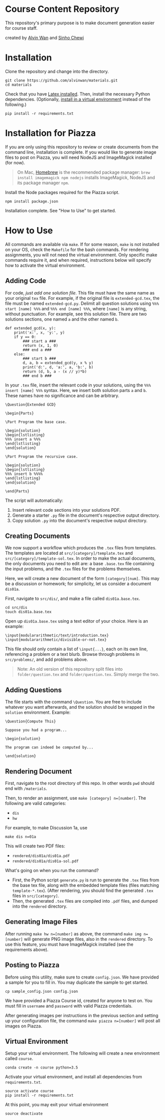 # Course Content Repository

This repository's primary purpose is to make document generation easier for course staff.

created by [Alvin Wan](http://alvinwan.com) and [Sinho Chewi](http://chewisinho.github.io)

# Installation

Clone the repository and change into the directory.

```
git clone https://github.com/alvinwan/materials.git
cd materials
```

Check that you have [Latex installed](http://latex-project.org/get). Then, install the necessary Python dependencies. (Optionally, [install in a virtual environment](#virtual-environment) instead of the following.)

```
pip install -r requirements.txt
```

# Installation for Piazza

If you are only using this repository to review or create documents from the command line, installation is complete. If you would like to generate image files to post on Piazza, you will need NodeJS and ImageMagick installed (for now).

> On Mac, [Homebrew](http://brew.sh) is the recommended package manager: ```brew install imagemagick npm nodejs``` installs ImageMagick, NodeJS and its package manager `npm`.

Install the Node packages required for the Piazza script.

```
npm install package.json
```

Installation complete. See "How to Use" to get started.

# How to Use

All commands are available via `make`. If for some reason, `make` is not installed on your OS, check the `Makefile` for the bash commands. For rendering assignments, you will not need the virtual environment. Only specific make commands require it, and when required, instructions below will specify how to activate the virtual environment.

## Adding Code

For code, *just add one solution file*. This file must have the same name as your original `tex` file. For example, if the original file is `extended-gcd.tex`, the file must be named `extended-gcd.py`. Delimit all question solutions using `%%% start [name] %%%` and `%%% end [name] %%%`, where `[name]` is any string, without punctuation. For example, see this solution file. There are two solutions sections, one named `a` and the other named `b`.

```
def extended_gcd(x, y):
    print('x:', x, 'y:', y)
    if y == 0:
        ### start a ###
        return (x, 1, 0)
        ### end a ###
    else:
        ### start b ###
        d, a, b = extended_gcd(y, x % y)
        print('d:', d, 'a:', a, 'b:', b)
        return (d, b, a - (x // y)*b)
        ### end b ###
```

In your `.tex` file, insert the relevant code in your solutions, using the `%%% insert [name] %%%` syntax. Here, we insert both solution parts `a` and `b`. These names have no significance and can be arbitrary.

```
\Question{Extended GCD}

\begin{Parts}

\Part Program the base case.

\begin{solution}
\begin{lstlisting}
%%% insert a %%%
\end{lstlisting}
\end{solution}

\Part Program the recursive case.

\begin{solution}
\begin{lstlisting}
%%% insert b %%%%
\end{lstlisting}
\end{solution}

\end{Parts}
```

The script will automatically:
1. Insert relevant code sections into your solutions PDF.
2. Generate a starter `.py` file in the document's respective output directory.
3. Copy solution `.py` into the document's respective output directory.

## Creating Documents

We now support a workflow which produces the `.tex` files from templates. The templates are located at `src/[category]/template.tex` and `src/[category]/template-sol.tex`. In order to make the actual documents, the only documents you need to edit are: a base `.base.tex` file containing the input problems, and the `.tex` files for the problems themselves.

Here, we will create a new document of the form `[category][num]`. This may be a discussion or homework; for simplicity, let us consider a document `dis01a`.

First, navigate to `src/dis/`, and make a file called `dis01a.base.tex`.

```
cd src/dis
touch dis01a.base.tex
```

Open up `dis01a.base.tex` using a text editor of your choice. Here is an example:

```
\input{modulararithmetic/text/introduction.tex}
\input{modulararithmetic/divisible-or-not.tex}
```

This file should only contain a list of `\input{...}`, each on its own line, referencing a problem or a text blurb. Browse through problems in `src/problems/`, and add problems above.

> Note: An old version of this repository split files into `folder/question.tex` and `folder/question.tex`. Simply merge the two.

## Adding Questions

The file starts with the command `\Question`. You are free to include whatever you want afterwards, and the solution should be wrapped in the `solution` environment. Example:

```
\Question{Compute This}

Suppose you had a program...

\begin{solution}

The program can indeed be computed by...

\end{solution}
```

## Rendering Document

First, navigate to the root directory of this repo. In other words `pwd` should end with `/materials`.

Then, to render an assignment, use `make [category] n=[number]`.
The following are valid categories:

- `dis`
- `hw`

For example, to make Discussion 1a, use

```
make dis n=01a
```

This will create two PDF files:

- `rendered/dis01a/dis01a.pdf`
- `rendered/dis01a/dis01a-sol.pdf`

What's going on when you run the command?
- First, the Python script `generate.py` is run to generate the `.tex` files from the base tex file, along with the embedded template files (files matching `template-*.tex`). (After rendering, you should find the generated `.tex` files in `src/[category]`.
- Then, the generated `.tex` files are compiled into `.pdf` files, and dumped into the `rendered` directory.

## Generating Image Files

After running `make hw n=[number]` as above, the command `make img n=[number]` will generate PNG image files, also in the `rendered` directory. To use this feature, you must have ImageMagick installed (see the requirements above).

## Posting to Piazza

Before using this utility, make sure to create `config.json`. We have provided a sample for you to fill in. You may duplicate the sample to get started.

```
cp sample_config.json config.json
```

We have provided a Piazza Course id, created for anyone to test on. You must fill in `username` and `password` with valid Piazza credentials.

After generating images per instructions in the previous section and setting up your configuration file, the command `make piazza n=[number]` will post all images on Piazza.

## Virtual Environment

Setup your virtual environment. The following will create a new environment called `course`.

```
conda create -n course python=3.5
```

Activate your virtual environment, and install all dependencies from `requirements.txt`.

```
source activate course
pip install -r requirements.txt
```

At this point, you may exit your virtual environment

```
source deactivate
```
